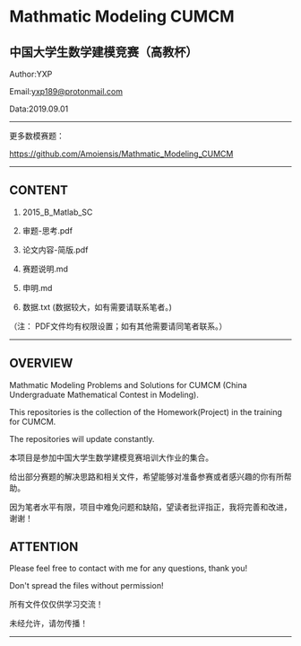Mathmatic Modeling CUMCM
=======================================
中国大学生数学建模竞赛（高教杯）
---------------------------------------
Author:YXP

Email:yxp189@protonmail.com

Data:2019.09.01
***************************************************************
更多数模赛题：

https://github.com/Amoiensis/Mathmatic_Modeling_CUMCM
***************************************************************
CONTENT
---------------------------------------
1. 2015_B_Matlab_SC

2. 审题-思考.pdf

3. 论文内容-简版.pdf

4. 赛题说明.md

5. 申明.md

6. 数据.txt (数据较大，如有需要请联系笔者。)

（注： PDF文件均有权限设置；如有其他需要请同笔者联系。）
***************************************************************

OVERVIEW
---------------------------------------

Mathmatic Modeling Problems and Solutions for CUMCM (China Undergraduate Mathematical Contest in Modeling).

This repositories is the collection of the Homework(Project) in the training for CUMCM.

The repositories will update constantly.

本项目是参加中国大学生数学建模竞赛培训大作业的集合。

给出部分赛题的解决思路和相关文件，希望能够对准备参赛或者感兴趣的你有所帮助。

因为笔者水平有限，项目中难免问题和缺陷，望读者批评指正，我将完善和改进，谢谢！

ATTENTION
---------------------------------------
Please feel free to contact with me for any questions, thank you!

Don't spread the files without permission!

所有文件仅仅供学习交流！

未经允许，请勿传播！
***************************************
